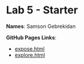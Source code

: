 # Lab 5 - Starter

**Names**: 
Samson Gebrekidan 

**GitHub Pages Links**:
- [expose.html](http://127.0.0.1:5500/expose.html)
- [explore.html](http://127.0.0.1:5500/explore.html)
